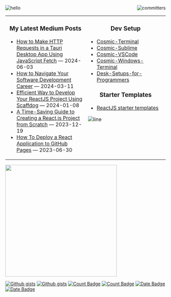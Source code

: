 <!-- “Wisdom tells me I am nothing. Love tells me I am everything. And between the two my life flows.” ― Nisargadatta Maharaj -->
<!-- Continuous Improvement Programme - CIP -->

<div>

<a href="https://user-badge.committers.top/australia/lifeparticle"><img src="https://user-badge.committers.top/australia/lifeparticle.svg" alt="committers" align="right" /></a>

<img src="https://user-images.githubusercontent.com/1612112/213943678-c34cb1a9-94f9-4be0-86dd-8e2227fa4b8c.gif" alt="hello"/>
<!-- https://cyber.dabamos.de/88x31/hell0.gif -->

<table>
<tr>
<td width="50%" valign="top">

<h3 align="center"> My Latest Medium Posts </h3>

<!-- blog starts -->
* [How to Make HTTP Requests in a Tauri Desktop App Using JavaScript Fetch](https://levelup.gitconnected.com/how-to-make-http-requests-in-a-tauri-desktop-app-using-javascript-fetch-0820dc39271b?source=rss-4430950b9342------2) — 2024-06-03
* [How to Navigate Your Software Development Career](https://levelup.gitconnected.com/how-to-navigate-your-software-development-career-b2f05f398672?source=rss-4430950b9342------2) — 2024-03-11
* [Efficient Way to Develop Your ReactJS Project Using Scaffdog](https://levelup.gitconnected.com/efficient-way-to-develop-your-reactjs-project-using-scaffdog-8d7ecddfbd29?source=rss-4430950b9342------2) — 2024-01-08
* [A Time-Saving Guide to Creating a React.js Project from Scratch](https://javascript.plainenglish.io/a-time-saving-guide-to-creating-a-react-js-project-from-scratch-50a8b4db1bed?source=rss-4430950b9342------2) — 2023-12-19
* [How To Deploy a React Application to GitHub Pages](https://javascript.plainenglish.io/how-to-deploy-a-react-application-to-github-pages-e4f8890e1213?source=rss-4430950b9342------2) — 2023-06-30
<!-- blog ends -->
     

 
</td>

     
<td width="50%" valign="top">

<h3 align="center"> Dev Setup </h3>

<div align="left">

- [Cosmic-Terminal](https://github.com/lifeparticle/Cosmic-Terminal)
- [Cosmic-Sublime](https://github.com/lifeparticle/Cosmic-Sublime)
- [Cosmic-VSCode](https://github.com/lifeparticle/Cosmic-VSCode)
- [Cosmic-Windows-Terminal](https://github.com/lifeparticle/Cosmic-Windows-Terminal)
- [Desk-Setups-for-Programmers](https://github.com/lifeparticle/Desk-Setups-for-Programmers)

<!-- | [Cosmic-Mac](https://github.com/lifeparticle/Cosmic-Mac)    | -->
</div>

<h3 align="center"> Starter Templates </h3>

- [ReactJS starter templates](https://github.com/lifeparticle/reactjs-starter-templates)


![line](https://user-images.githubusercontent.com/1612112/89610802-d9f02000-d8be-11ea-873f-aa51c23073e5.png)
</td>
</tr>

</table>

<!-- programmer_humor_img starts -->
<a href="https://imgur.com/r/ProgrammerHumor/fkSeIxN"><img max-height="400" width="350" src="https://i.imgur.com/fkSeIxN.jpg"></a>
<!-- programmer_humor_img ends -->

[![Github gists](https://gist-count.vercel.app/api?username=lifeparticle#gh-dark-mode-only)](https://gist.github.com/lifeparticle#gh-dark-mode-only)
[![Github gists](https://gist-count.vercel.app/api?username=lifeparticle#gh-light-mode-only)](https://gist.github.com/lifeparticle#gh-light-mode-only)
[![Count Badge][count-dark]](count#gh-dark-mode-only)
[![Count Badge][count-light]](count#gh-light-mode-only)
[![Date Badge][date-dark]](date#gh-dark-mode-only)
[![Date Badge][date-light]](date#gh-light-mode-only)

[count-dark]: https://komarev.com/ghpvc/?username=lifeparticle&style=flat&color=lightgrey&label=Profile%20Views#gh-dark-mode-only
[count-light]: https://komarev.com/ghpvc/?username=lifeparticle&style=flat&color=lightgrey&label=Profile%20Views#gh-light-mode-only

[date-dark]: https://img.shields.io/badge/Since-Jul,_2023-lightgrey#gh-light-mode-only
[date-light]: https://img.shields.io/badge/Since-Jul,_2023-lightgrey#gh-light-mode-only
     
[portfolio]: https://mahbub.ninja/
[gist]: https://gist.github.com/lifeparticle
[aurthohin]: https://github.com/lifeparticle/Aurthohin

